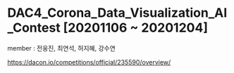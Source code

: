 # DAC4_Corona_Data_Visualization_AI_Contest [20201106 ~ 20201204]


member : 전웅진, 최연석, 허지혜, 강수연

https://dacon.io/competitions/official/235590/overview/
